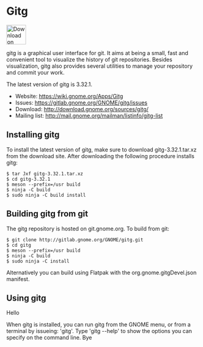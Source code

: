 # Gitg

<a href="https://flathub.org/apps/details/org.gnome.gitg"><img height="51" alt="Download on Flathub" src="https://flathub.org/assets/badges/flathub-badge-en.svg"/> </a>

gitg is a graphical user interface for git. It aims at being a small, fast and convenient tool to visualize the history of git repositories.  Besides visualization, gitg also provides several utilities to manage your repository and commit your work.

The latest version of gitg is 3.32.1.

- Website:      https://wiki.gnome.org/Apps/Gitg
- Issues:       https://gitlab.gnome.org/GNOME/gitg/issues
- Download:     http://download.gnome.org/sources/gitg/
- Mailing list: http://mail.gnome.org/mailman/listinfo/gitg-list

## Installing gitg

To install the latest version of gitg, make sure to download gitg-3.32.1.tar.xz from the download site. After downloading the following procedure installs gitg:

```
$ tar Jxf gitg-3.32.1.tar.xz
$ cd gitg-3.32.1
$ meson --prefix=/usr build
$ ninja -C build
$ sudo ninja -C build install
```

## Building gitg from git

The gitg repository is hosted on git.gnome.org. To build from git:

```
$ git clone http://gitlab.gnome.org/GNOME/gitg.git
$ cd gitg
$ meson --prefix=/usr build
$ ninja -C build
$ sudo ninja -C install
```

Alternatively you can build using Flatpak with the org.gnome.gitgDevel.json manifest.

## Using gitg
Hello

When gitg is installed, you can run gitg from the GNOME menu, or from a terminal by issueing: 'gitg'. Type 'gitg --help' to show the options you can specify on the command line.
Bye

